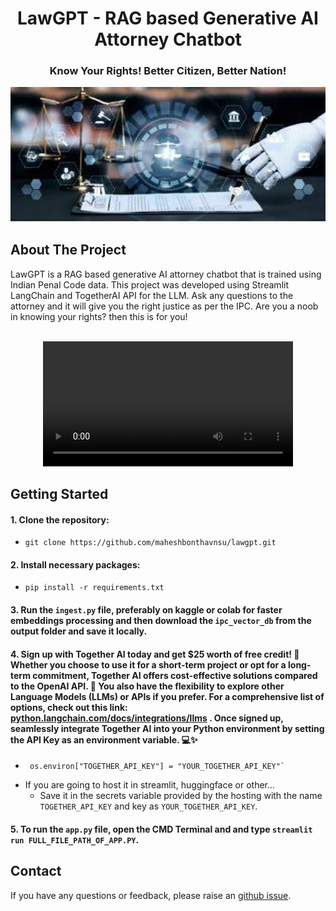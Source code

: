 <h1 align="center">LawGPT - RAG based Generative AI Attorney Chatbot</h1>
<h3 align="center">Know Your Rights! Better Citizen, Better Nation!</h1>

<p align="center">
<img src="https://github.com/maheshbonthavnsu/lawgpt/blob/main/images.jpg" width="700"/>
</p>

## About The Project
LawGPT is a RAG based generative AI attorney chatbot that is trained using Indian Penal Code data. This project was developed using Streamlit LangChain and TogetherAI API for the LLM. Ask any questions to the attorney and it will give you the right justice as per the IPC. Are you a noob in knowing your rights? then this is for you!
<br>

<div align="center">
  <br>
  <video src="https://github.com/maheshbonthavnsu/lawgpt/blob/main/images.jpg" width="400" />
  <br>
</div>



## Getting Started

#### 1. Clone the repository:
   - ```
     git clone https://github.com/maheshbonthavnsu/lawgpt.git
     ```
#### 2. Install necessary packages:
   - ```
     pip install -r requirements.txt
     ```
#### 3. Run the `ingest.py` file, preferably on kaggle or colab for faster embeddings processing and then download the `ipc_vector_db` from the output folder and save it locally.
#### 4. Sign up with Together AI today and get $25 worth of free credit! 🎉 Whether you choose to use it for a short-term project or opt for a long-term commitment, Together AI offers cost-effective solutions compared to the OpenAI API. 🚀 You also have the flexibility to explore other Language Models (LLMs) or APIs if you prefer. For a comprehensive list of options, check out this link: [python.langchain.com/docs/integrations/llms](https://python.langchain.com/docs/integrations/llms) . Once signed up, seamlessly integrate Together AI into your Python environment by setting the API Key as an environment variable. 💻✨ 
   - ```
      os.environ["TOGETHER_API_KEY"] = "YOUR_TOGETHER_API_KEY"`
     ```
   - If you are going to host it in streamlit, huggingface or other...
      - Save it in the secrets variable provided by the hosting with the name `TOGETHER_API_KEY` and key as `YOUR_TOGETHER_API_KEY`.

#### 5. To run the `app.py` file, open the CMD Terminal and and type `streamlit run FULL_FILE_PATH_OF_APP.PY`.

## Contact
If you have any questions or feedback, please raise an [github issue](https://github.com/maheshbonthavnsu/lawgpt/issues).

